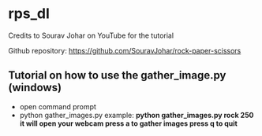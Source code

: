 # rps_dl
Credits to Sourav Johar on YouTube for the tutorial

Github repository:
https://github.com/SouravJohar/rock-paper-scissors

## Tutorial on how to use the gather_image.py (windows)
- open command prompt
- python gather_images.py <label> <amount>
  example:
  <b>python gather_images.py rock 250<b>
  it will open your webcam
  press a to gather images
  press q to quit
